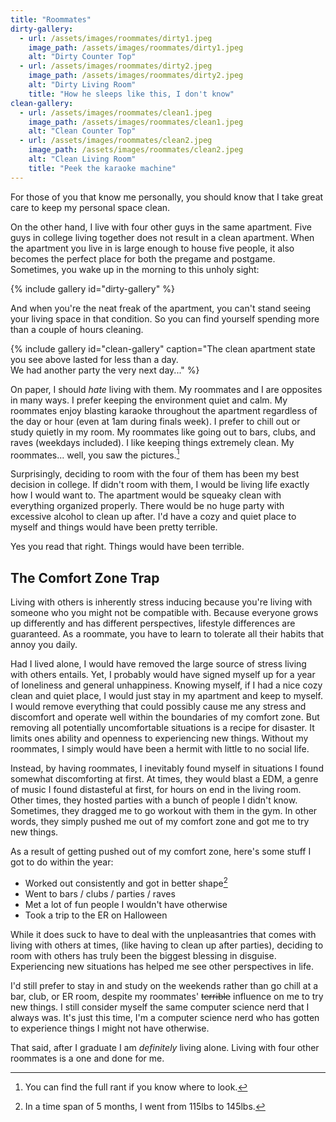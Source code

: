 ```yaml
---
title: "Roommates"
dirty-gallery:
  - url: /assets/images/roommates/dirty1.jpeg
    image_path: /assets/images/roommates/dirty1.jpeg
    alt: "Dirty Counter Top"
  - url: /assets/images/roommates/dirty2.jpeg
    image_path: /assets/images/roommates/dirty2.jpeg
    alt: "Dirty Living Room"
    title: "How he sleeps like this, I don't know"
clean-gallery:
  - url: /assets/images/roommates/clean1.jpeg
    image_path: /assets/images/roommates/clean1.jpeg
    alt: "Clean Counter Top"
  - url: /assets/images/roommates/clean2.jpeg
    image_path: /assets/images/roommates/clean2.jpeg
    alt: "Clean Living Room"
    title: "Peek the karaoke machine"
---
```


For those of you that know me personally, you should know that
I take great care to keep my personal space clean.

On the other hand, I live with four other guys in the same apartment.
Five guys in college living together does not result in a clean apartment.
When the apartment you live in is large enough to house five people,
it also becomes the perfect place for both the pregame and postgame.
Sometimes, you wake up in the morning to this unholy sight:

{% include gallery id="dirty-gallery" %}

And when you're the neat freak of the apartment, you can't stand
seeing your living space in that condition. So you can find yourself
spending more than a couple of hours cleaning.

{% include gallery id="clean-gallery"
caption="The clean apartment state you see above lasted for less than a day.<br>
We had another party the very next day..." %}

On paper, I should *hate* living with them.
My roommates and I are opposites in many ways.
I prefer keeping the environment quiet and calm. My roommates enjoy
blasting karaoke throughout the apartment regardless of the day or hour
(even at 1am during finals week).
I prefer to chill out or study quietly in my room.
My roommates like going out to bars, clubs, and raves (weekdays included).
I like keeping things extremely clean.
My roommates... well, you saw the pictures.[^1]

Surprisingly, deciding to room with the four of them
has been my best decision in college.
If didn't room with them, I would be living life exactly how I would want to.
The apartment would be squeaky clean with everything organized properly.
There would be no huge party with excessive alcohol to clean up after.
I'd have a cozy and quiet place to myself
and things would have been pretty terrible.

Yes you read that right. Things would have been terrible.

## The Comfort Zone Trap

Living with others is inherently stress inducing because
you're living with someone who you might not be compatible with.
Because everyone grows up differently and has
different perspectives, lifestyle differences are
guaranteed. As a roommate, you have to learn to tolerate
all their habits that annoy you daily.

Had I lived alone, I would have removed the
large source of stress living with others entails.
Yet, I probably would have signed myself up
for a year of loneliness and general unhappiness.
Knowing myself, if I had a nice cozy clean and quiet place,
I would just stay in my apartment and keep to myself.
I would remove everything that could possibly cause me any stress
and discomfort and operate well within the boundaries of my comfort zone.
But removing all potentially uncomfortable situations is a recipe
for disaster. It limits ones ability and openness to experiencing new things.
Without my roommates, I simply would have been a hermit with little to no social life.

Instead, by having roommates, I inevitably found myself
in situations I found somewhat discomforting at first.
At times, they would blast a EDM, a genre of music I found distasteful
at first, for hours on end in the living room. Other times, they
hosted parties with a bunch of people I didn't know.
Sometimes, they dragged me to go workout with them in the gym.
In other words, they simply pushed me out of my comfort zone and got me
to try new things.

As a result of getting pushed out of my comfort zone,
here's some stuff I got to do within the year:
- Worked out consistently and got in better shape[^2]
- Went to bars / clubs / parties / raves
- Met a lot of fun people I wouldn't have otherwise
- Took a trip to the ER on Halloween

While it does suck to have to deal with the unpleasantries that comes
with living with others at times, (like having to clean up after parties),
deciding to room with others has truly been the biggest blessing in disguise.
Experiencing new situations has helped me see other perspectives in life.

I'd still prefer to stay in and study on the weekends rather
than go chill at a bar, club, or ER room, despite my roommates'
~~terrible~~ influence on me to try new things.
I still consider myself the same computer science nerd that I always was.
It's just this time, I'm a computer science nerd who has
gotten to experience things I might not have otherwise.

That said, after I graduate I am *definitely* living alone.
Living with four other roommates is a one and done for me.

[^1]: You can find the full rant if you know where to look.

[^2]: In a time span of 5 months, I went from 115lbs to 145lbs.

<!--
Ok, well if you dug this far, then you'll get the full rant

Pre rant notice:
These are only the negatives, and humans love focusing
on the negatives and forgetting about the positives. I do get fucking
annoyed sometimes, but I never forget about the positives.
Like I said before, I absolutely love
my roommates, and love living with them and would make the same
decision living with them with no hesitation.
That said, no matter what, I have to live alone after I graduate LOL
Living with 4 other roommates is a one and done for me xd

Back to the rant:
Ok, I swear these are all things I notice, but I NEVER actually
rage or get too hung up on it for too long.
My view is that we just have very different standards,
and sometimes it is just me being nit picky.
Some habits are really annoying (like the moldy fridge food)
but ultimately don't matter in the grand scheme of things and definitely
don't warrant a blowup.

Like I said before, we're all unique individuals with extremely different
perspectives who grew up separately with a bunch of varying backgrounds.
It's unreasonable to expect anyone to adapt to my living
standards just because I find it annoying. I've just come to accept
that we all have different perspectives and practices.

And besides, these are all from my perspective. I'm sure some of my
roommates find some of my habits annoying af. Though I can't imagine
what obviously :P

Anyways, here's the rant, guys are gross:

- The forks/spoons often times have hardened chunks of food still stuck on
  from not careful washing. I usually keep one spoon that I washed myself
  in my room so I don't have to look through the dishwasher to find a clean one.
  Sometimes it's a lottery I swear LOL, gross I know
- Usually I'm the only one who ever takes out the trash, otherwise there's
  usually a mini game of how high the shared trash can go before I take it out
  Eventually it gets so bad that when I try to take the trash out, there's
  always some trash that falls when you try to remove the trash can lid.
  Don't even get me started on the smell too..
- I'm pretty sure our apartment would've caught fire by now because
  I'm one of the only one who takes the lint out of the dryer
- This one actually makes me feel a little upset, but sometimes when I give up
  and don't clean, a MUTUAL FRIEND WHO DOESN'T LIVE AT THE APARTMENT,
  comes over and CLEANS UP FOR US like ?????? bruh.... I always
  feel so embarrassed from the laziness sometimes
- My roommate never cleans his bathroom. His toothbrush is like crusted over
  to the point where even he doesn't use it. He has the red rings of bacteria
  in his sink, toilet, and shower.
  You know who you are. If you're reading this,
  most of our friends roast you about this... <3
- People leave trash on the counter top ALL the time and don't clean
  up after themselves. They'll leave takeout containers out even after
  eating all the food.... Like ????, why not toss it out once you finish
  Instead, I'll go through and clean the counter top once it gets bad
  Gum wrappers, empty milk cartons, empty containers, plastic bags, empty
  soda cans, used silverware, you name it, it's been left out on counter
  for someone else (usually me) to clean.
- No one sweeps / swiffers the place apart from me. To put this in perspective
  we ordered 2 karaoke machines before we even ordered a broom!?
  The prioritization actually has me dead. Partying is #1
- There's always something in the fridge that's gonna go moldy. I'm
  of the type that knows exactly what I have in the fridge. But my roommates
  will leave leftovers and forget about it
  Usually once opening the fridge starts getting gag inducing,
  I'll go through and toss the moldy offender... so bad LOL
- There's always dishes in the sink that no one wants to wash. Eventually
  I cave and just do it when it gets bad smh
- Having to clean up after a party by yourself is ass.
- Having to put in earplugs to try to sleep despite karaoke
  echoing throughout the apartment during finals week is pretty tilting.
-->
